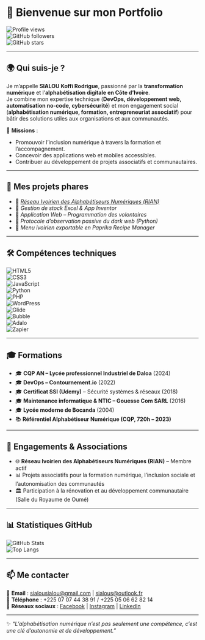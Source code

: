 # 👋 Bienvenue sur mon Portfolio

![Profile views](https://komarev.com/ghpvc/?username=sialousialou&label=👀+Visiteurs)  
![GitHub followers](https://img.shields.io/github/followers/sialousialou?style=social)  
![GitHub stars](https://img.shields.io/github/stars/sialousialou?style=social)  

---

## 🌍 Qui suis-je ?  
Je m’appelle **SIALOU Koffi Rodrigue**, passionné par la **transformation numérique** et l’**alphabétisation digitale en Côte d’Ivoire**.  
Je combine mon expertise technique (**DevOps, développement web, automatisation no-code, cybersécurité**) et mon engagement social (**alphabétisation numérique, formation, entrepreneuriat associatif**) pour bâtir des solutions utiles aux organisations et aux communautés.  

📌 **Missions** :  
- Promouvoir l’inclusion numérique à travers la formation et l’accompagnement.  
- Concevoir des applications web et mobiles accessibles.  
- Contribuer au développement de projets associatifs et communautaires.  

---

## 🚀 Mes projets phares
- 🔹 [*Réseau Ivoirien des Alphabétiseurs Numériques (RIAN)*](https://huggingface.co/spaces/swservices/rian)  
- 🔹 *Gestion de stock Excel & App Inventor*  
- 🔹 *Application Web – Programmation des volontaires*  
- 🔹 *Protocole d’observation passive du dark web (Python)*  
- 🔹 *Menu ivoirien exportable en Paprika Recipe Manager*

---

## 🛠️ Compétences techniques
![HTML5](https://img.shields.io/badge/Code-HTML5-orange?logo=html5)  
![CSS3](https://img.shields.io/badge/Code-CSS3-blue?logo=css3)  
![JavaScript](https://img.shields.io/badge/Code-JavaScript-yellow?logo=javascript)  
![Python](https://img.shields.io/badge/Code-Python-blue?logo=python)  
![PHP](https://img.shields.io/badge/Code-PHP-purple?logo=php)  
![WordPress](https://img.shields.io/badge/CMS-WordPress-blue?logo=wordpress)  
![Glide](https://img.shields.io/badge/NoCode-Glide-green)  
![Bubble](https://img.shields.io/badge/NoCode-Bubble-blueviolet)  
![Adalo](https://img.shields.io/badge/NoCode-Adalo-lightblue)  
![Zapier](https://img.shields.io/badge/Automation-Zapier-orange?logo=zapier)  

---

## 🎓 Formations
- 🎓 **CQP AN – Lycée professionnel Industriel de Daloa** (2024)
- 🎓 **DevOps – Contournement.io** (2022)  
- 🎓 **Certificat SSI (Udemy)** – Sécurité systèmes & réseaux (2018)  
- 🎓 **Maintenance informatique & NTIC – Gouesse Com SARL** (2016)  
- 🎓 **Lycée moderne de Bocanda** (2004)  
- 📚 **Référentiel Alphabétiseur Numérique (CQP, 720h – 2023)**  

---

## 🤝 Engagements & Associations
- 🌐 **Réseau Ivoirien des Alphabétiseurs Numériques (RIAN)** – Membre actif  
- 📊 Projets associatifs pour la formation numérique, l’inclusion sociale et l’autonomisation des communautés  
- 🏛️ Participation à la rénovation et au développement communautaire (Salle du Royaume de Oumé)  

---

## 📊 Statistiques GitHub
![GitHub Stats](https://github-readme-stats.vercel.app/api?username=sialousialou&show_icons=true&theme=tokyonight)  
![Top Langs](https://github-readme-stats.vercel.app/api/top-langs/?username=sialousialou&layout=compact&theme=tokyonight)  

---

## 📫 Me contacter
📧 **Email** : sialousialou@gmail.com | sialous@outlook.fr  
📱 **Téléphone** : +225 07 07 44 38 91 / +225 05 06 62 82 14  
🔗 **Réseaux sociaux** : [Facebook](https://facebook.com/sialousialou) | [Instagram](https://instagram.com/sialous) | [LinkedIn](https://linkedin.com/in/sia-rodrigue)  

---

✨ *“L’alphabétisation numérique n’est pas seulement une compétence, c’est une clé d’autonomie et de développement.”*  

